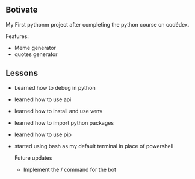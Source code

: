 ## Botivate
 My First pythonm project after completing the python course on codédex. 

 Features:
- Meme generator
- quotes generator

## Lessons
- Learned how to debug in python
- learned how to use api
- learned how to install and use venv
- learned how to import python packages
- learned how to use pip
- started using bash as my default terminal in place of powershell

  Future updates
  - Implement  the / command for the bot
 

